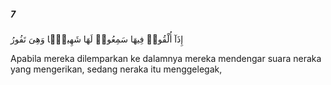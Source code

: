 ##### 7

<span class="ayah">إِذَآ أُلْقُوا۟ فِيهَا سَمِعُوا۟ لَهَا شَهِيقًۭا وَهِىَ تَفُورُ</span>

<span class="ayah_translation">Apabila mereka dilemparkan ke dalamnya mereka mendengar suara neraka yang mengerikan, sedang neraka itu menggelegak,</span>
